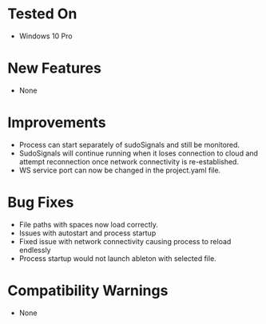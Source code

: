 # Tested On
* Windows 10 Pro

# New Features
* None

# Improvements
* Process can start separately of sudoSignals and still be monitored.
* SudoSignals will continue running when it loses connection to cloud 
and attempt reconnection once network connectivity is re-established.
* WS service port can now be changed in the project.yaml file.

# Bug Fixes
* File paths with spaces now load correctly.
* Issues with autostart and process startup
* Fixed issue with network connectivity causing process to reload endlessly
* Process startup would not launch ableton with selected file.


# Compatibility Warnings
* None
